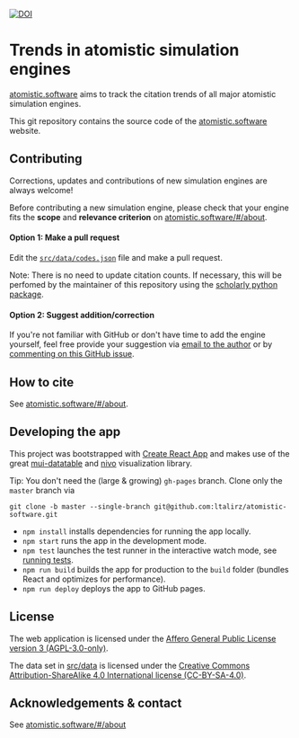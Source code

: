 [![DOI](https://zenodo.org/badge/327603600.svg)](https://zenodo.org/badge/latestdoi/327603600)

# Trends in atomistic simulation engines

[atomistic.software](https://atomistic.software/#/) aims to track the citation trends of all major atomistic simulation engines.

This git repository contains the source code of the [atomistic.software](https://atomistic.software/#/) website.

## Contributing

Corrections, updates and contributions of new simulation engines are always welcome!

Before contributing a new simulation engine, please check that your engine fits the **scope** and **relevance criterion** on [atomistic.software/#/about](https://atomistic.software/#/about).

#### Option 1: Make a pull request

Edit the [`src/data/codes.json`](src/data/codes.json) file and make a pull request.

Note: There is no need to update citation counts.
If necessary, this will be perfomed by the maintainer of this repository using the [scholarly python package](https://github.com/scholarly-python-package/scholarly).

#### Option 2: Suggest addition/correction

If you're not familiar with GitHub or don't have time to add the engine yourself, feel free provide your suggestion via [email to the author](mailto:leopold.talirz@gmail.com) or by [commenting on this GitHub issue](https://github.com/ltalirz/atomistic-software/issues/21).



## How to cite

See [atomistic.software/#/about](https://atomistic.software/#/about).

## Developing the app

This project was bootstrapped with [Create React App](https://github.com/facebook/create-react-app)
and makes use of the great [mui-datatable](https://github.com/gregnb/mui-datatables) and [nivo](https://github.com/plouc/nivo) visualization library.

Tip: You don't need the (large & growing) `gh-pages` branch. Clone only the `master` branch via
```
git clone -b master --single-branch git@github.com:ltalirz/atomistic-software.git
```

- `npm install` installs dependencies for running the app locally.
- `npm start` runs the app in the development mode.
- `npm test` launches the test runner in the interactive watch mode, see [running tests](https://facebook.github.io/create-react-app/docs/running-tests).
- `npm run build` builds the app for production to the `build` folder (bundles React and optimizes for performance).
- `npm run deploy` deploys the app to GitHub pages.


## License

The web application is licensed under the [Affero General Public License version 3 (AGPL-3.0-only)](./LICENSE).

The data set in [src/data](./src/data) is licensed under the [Creative Commons Attribution-ShareAlike 4.0 International license (CC-BY-SA-4.0)](http://creativecommons.org/licenses/by-sa/4.0/).

## Acknowledgements & contact

See [atomistic.software/#/about](https://atomistic.software/#/about)
